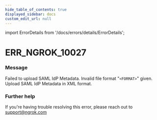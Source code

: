 ```yaml
---
hide_table_of_contents: true
displayed_sidebar: docs
custom_edit_url: null
---
```


import ErrorDetails from '/docs/errors/details/ErrorDetails';

# ERR_NGROK_10027

### Message
Failed to upload SAML IdP Metadata. Invalid file format "`<FORMAT>`" given. Upload SAML IdP Metadata in XML format.

### Further help
If you're having trouble resolving this error, please reach out to [support@ngrok.com](mailto:support@ngrok.com?subject=Help%20with%20ERR_NGROK_10027)

<ErrorDetails error='err_ngrok_10027' />
